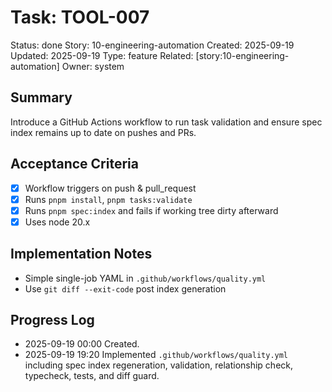 # Task: TOOL-007
Status: done
Story: 10-engineering-automation
Created: 2025-09-19
Updated: 2025-09-19
Type: feature
Related: [story:10-engineering-automation]
Owner: system

## Summary
Introduce a GitHub Actions workflow to run task validation and ensure spec index remains up to date on pushes and PRs.

## Acceptance Criteria
- [x] Workflow triggers on push & pull_request
- [x] Runs `pnpm install`, `pnpm tasks:validate`
- [x] Runs `pnpm spec:index` and fails if working tree dirty afterward
- [x] Uses node 20.x

## Implementation Notes
- Simple single-job YAML in `.github/workflows/quality.yml`
- Use `git diff --exit-code` post index generation

## Progress Log
- 2025-09-19 00:00 Created.
- 2025-09-19 19:20 Implemented `.github/workflows/quality.yml` including spec index regeneration, validation, relationship check, typecheck, tests, and diff guard.

